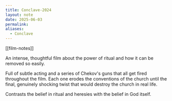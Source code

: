 ```yaml
---
title: Conclave-2024
layout: note
date: 2025-06-03
permalink: 
aliases:
  - Conclave
---
```


[[film-notes]]

An intense, thoughtful film about the power of ritual and how it can be removed so easily. 

Full of subtle acting and a series of Chekov's guns that all get fired throughout the film. Each one erodes the conventions of the church until the final, genuinely shocking twist that would destroy the church in real life.

Contrasts the belief in ritual and heresies with the belief in God itself.